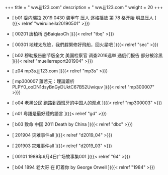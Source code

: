 +++
title = "  ww.jjj123.com"
description = "  ww.jjj123.com  "
weight = 20
+++



* [ b01  委内瑞拉 2019 0430 装甲车 压人 逐格播放 第 78 格开始 明显压人  ]({{< relref "weiruineila20190501" >}})


* [ 00201 唐柏桥 @BaiqiaoCh ]({{< relref "tbq" >}})


* [ 00301 地球太危險，我們趕緊修好飛船，回火星吧 ]({{< relref "sec" >}})


* [ b02  穆勒报告删节版全文 美国检察官 调查2016选举 通俄们报告 部分被涂黑  ]({{< relref "muellerreport201904" >}})


* [ z04 mp3s.jjj123.com ]({{< relref "mp3s" >}})


* [ mp300007 蕭若元：理論蕭析 PLPY0_ooDN1dsyBnGyDUktC67B52Uwiquv ]({{< relref "mp300007" >}})


* [ o04 老黑公民 跑路到西班牙的中国人的观点 ]({{< relref "mp300003" >}})


* [ n01 粵語是最好聽的語言 ]({{< relref "gd" >}})


* [ b03 致命 中国 2011 Death by China  ]({{< relref "dbc" >}})


* [ 201904 灾难事件all ]({{< relref "d2019_04" >}})


* [ 201903 灾难事件all ]({{< relref "d2019_03" >}})


* [ 00101 1989年6月4日广场故事集001 ]({{< relref "64" >}})


* [ b04 1894 老大哥 在 盯着你 by George Orwell  ]({{< relref "1984" >}})

